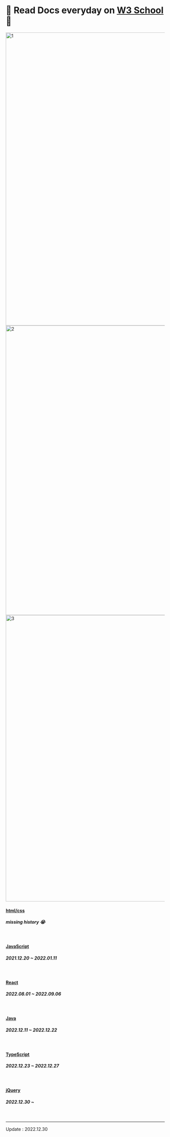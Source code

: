 # 📖 Read Docs everyday on <a href="https://www.w3schools.com/">W3 School</a> 📖

<img width="925" alt="1" src="https://user-images.githubusercontent.com/74173976/209764269-ae3c0505-3993-41e9-a8ee-9adcf09be1d9.png">
<img width="914" alt="2" src="https://user-images.githubusercontent.com/74173976/209908230-d8bb138b-7056-4a67-8752-347f357dcf8c.png">
<img width="904" alt="3" src="https://user-images.githubusercontent.com/74173976/209764276-997d85d8-0685-491e-84c3-56b0fd525ee4.png">


<h4><a href="https://github.com/Moon-GD/read-docs-everyday/tree/main/html">html/css</a></h4>
<h5>missing history 😭</h5>
<br>

<h4><a href="https://github.com/Moon-GD/read-docs-everyday/tree/main/JavaScript">JavaScript</a></h4>
<h5>2021.12.20 ~ 2022.01.11</h5>
<br>

<h4><a href="https://github.com/Moon-GD/read-docs-everyday/tree/main/React">React</a></h4>
<h5>2022.08.01 ~ 2022.09.06</h5>
<br>

<h4><a href="https://github.com/Moon-GD/read-docs-everyday/tree/main/Java">Java</a></h4>
<h5>2022.12.11 ~ 2022.12.22</h5>
<br>

<h4><a href="https://github.com/Moon-GD/read-docs-everyday/tree/main/TypeScript">TypeScript</a></h4>
<h5>2022.12.23 ~ 2022.12.27</h5>
<br>

<h4><a href="https://www.w3schools.com/jquery/default.asp">jQuery</a></h4>
<h5>2022.12.30 ~ </h5>
<br>

<hr>
Update : 2022.12.30
